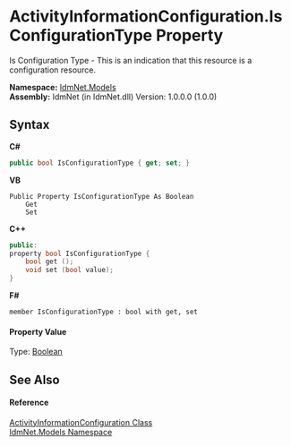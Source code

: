 # ActivityInformationConfiguration.IsConfigurationType Property 
 

Is Configuration Type - This is an indication that this resource is a configuration resource.

**Namespace:**&nbsp;<a href="N_IdmNet_Models">IdmNet.Models</a><br />**Assembly:**&nbsp;IdmNet (in IdmNet.dll) Version: 1.0.0.0 (1.0.0)

## Syntax

**C#**<br />
``` C#
public bool IsConfigurationType { get; set; }
```

**VB**<br />
``` VB
Public Property IsConfigurationType As Boolean
	Get
	Set
```

**C++**<br />
``` C++
public:
property bool IsConfigurationType {
	bool get ();
	void set (bool value);
}
```

**F#**<br />
``` F#
member IsConfigurationType : bool with get, set

```


#### Property Value
Type: <a href="http://msdn2.microsoft.com/en-us/library/a28wyd50" target="_blank">Boolean</a>

## See Also


#### Reference
<a href="T_IdmNet_Models_ActivityInformationConfiguration">ActivityInformationConfiguration Class</a><br /><a href="N_IdmNet_Models">IdmNet.Models Namespace</a><br />